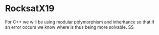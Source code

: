 # RocksatX19

For C++ we will be using modular polymorphism and inheritance so that if an error occurs we know where is thus being more solvable. SS
